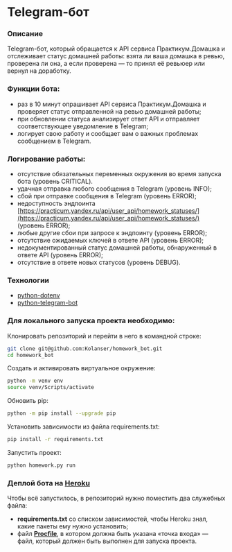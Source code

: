# Telegram-бот

### Описание
Telegram-бот, который обращается к API сервиса Практикум.Домашка и отслеживает статус домашней работы: взята ли ваша домашка в ревью, проверена ли она, а если проверена — то принял её ревьюер или вернул на доработку.


### Функции бота:
-   раз в 10 минут опрашивает API сервиса Практикум.Домашка и проверяет статус отправленной на ревью домашней работы;
-   при обновлении статуса анализирует ответ API и отправляет соответствующее уведомление в Telegram;
-   логирует свою работу и сообщает вам о важных проблемах сообщением в Telegram.

### Логирование работы:
-   отсутствие обязательных переменных окружения во время запуска бота (уровень CRITICAL).
-   удачная отправка любого сообщения в Telegram (уровень INFO);
-   сбой при отправке сообщения в Telegram (уровень ERROR);
-   недоступность эндпоинта  [https://practicum.yandex.ru/api/user_api/homework_statuses/](https://practicum.yandex.ru/api/user_api/homework_statuses/)  (уровень ERROR);
-   любые другие сбои при запросе к эндпоинту (уровень ERROR);
-   отсутствие ожидаемых ключей в ответе API (уровень ERROR);
-   недокументированный статус домашней работы, обнаруженный в ответе API (уровень ERROR);
-   отсутствие в ответе новых статусов (уровень DEBUG).

### Технологии

* [python-dotenv](https://pypi.org/project/python-dotenv/)
* [python-telegram-bot](https://pypi.org/project/python-telegram-bot/)

### Для локального запуска проекта необходимо:

Клонировать репозиторий и перейти в него в командной строке:

```sh
git clone git@github.com:Kolanser/homework_bot.git
cd homework_bot
```

Cоздать и активировать виртуальное окружение:

```sh
python -m venv env
source venv/Scripts/activate
```

Обновить pip:

```sh
python -m pip install --upgrade pip
```

Установить зависимости из файла requirements.txt:

```sh
pip install -r requirements.txt
```

Запустить проект:
```sh
python homework.py run
```

### Деплой бота на [Heroku](https://www.heroku.com/)
Чтобы всё запустилось, в репозиторий нужно поместить два служебных файла:

-   **requirements.txt**  со списком зависимостей, чтобы Heroku знал, какие пакеты ему нужно установить;
-   файл  [**Procfile**](/Procfile), в котором должна быть указана «точка входа» — файл, который должен быть выполнен для запуска проекта.

